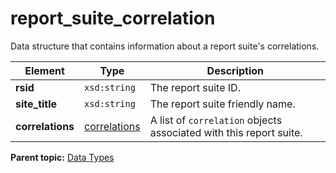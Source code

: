 # report\_suite\_correlation

Data structure that contains information about a report suite's correlations.

|Element|Type|Description|
|-------|----|-----------|
|**rsid** |`xsd:string` | The report suite ID. |
|**site\_title** |`xsd:string` | The report suite friendly name. |
|**correlations** |[correlations](r_correlations.md#) | A list of `correlation` objects associated with this report suite. |

**Parent topic:** [Data Types](../data_types/c_datatypes.md)


